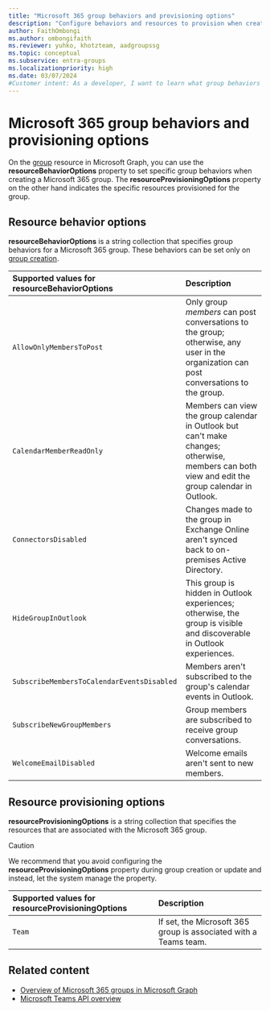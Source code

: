 ```yaml
---
title: "Microsoft 365 group behaviors and provisioning options"
description: "Configure behaviors and resources to provision when creating a Microsoft 365 group using the Microsoft Graph groups API."
author: FaithOmbongi
ms.author: ombongifaith
ms.reviewer: yuhko, khotzteam, aadgroupssg
ms.topic: conceptual
ms.subservice: entra-groups
ms.localizationpriority: high
ms.date: 03/07/2024
#Customer intent: As a developer, I want to learn what group behaviors and resources can be provisioned or configured for Microsoft 365 groups.
---
```


# Microsoft 365 group behaviors and provisioning options

On the [group](/graph/api/resources/group) resource in Microsoft Graph, you can use the **resourceBehaviorOptions** property to set specific group behaviors when creating a Microsoft 365 group. The **resourceProvisioningOptions** property on the other hand indicates the specific resources provisioned for the group.

## Resource behavior options

**resourceBehaviorOptions** is a string collection that specifies group behaviors for a Microsoft 365 group. These behaviors can be set only on [group creation](/graph/api/group-post-groups).

| Supported values for resourceBehaviorOptions | Description                                                                                                                                     |
|:---------------------------------------------|:------------------------------------------------------------------------------------------------------------------------------------------------|
| `AllowOnlyMembersToPost`                     | Only group _members_ can post conversations to the group; otherwise, any user in the organization can post conversations to the group.          |
| `CalendarMemberReadOnly`                     | Members can view the group calendar in Outlook but can't make changes; otherwise, members can both view and edit the group calendar in Outlook. |
| `ConnectorsDisabled`                         | Changes made to the group in Exchange Online aren't synced back to on-premises Active Directory.                                                |
| `HideGroupInOutlook`                         | This group is hidden in Outlook experiences; otherwise, the group is visible and discoverable in Outlook experiences.                           |
| `SubscribeMembersToCalendarEventsDisabled`   | Members aren't subscribed to the group's calendar events in Outlook.                                                                            |
| `SubscribeNewGroupMembers`                   | Group members are subscribed to receive group conversations.                                                                                    |
| `WelcomeEmailDisabled`                       | Welcome emails aren't sent to new members.                                                                                                      |

## Resource provisioning options

**resourceProvisioningOptions** is a string collection that specifies the resources that are associated with the Microsoft 365 group. 

> [!CAUTION]
> We recommend that you avoid configuring the **resourceProvisioningOptions** property during group creation or update and instead, let the system manage the property.

| Supported values for resourceProvisioningOptions | Description |
|:-|:-|
| `Team` | If set, the Microsoft 365 group is associated with a Teams team. |

## Related content

- [Overview of Microsoft 365 groups in Microsoft Graph](microsoft365-groups-concept-overview.md)
- [Microsoft Teams API overview](teams-concept-overview.md)
